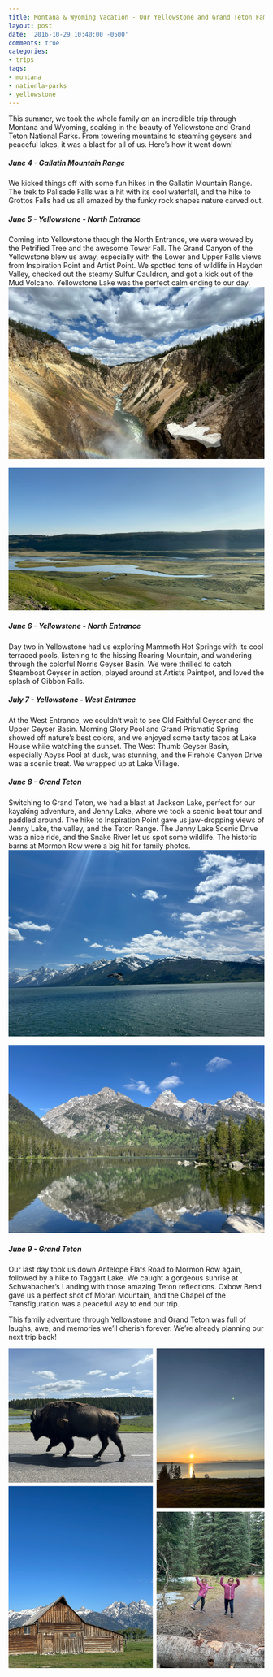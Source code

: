 ```yaml
---
title: Montana & Wyoming Vacation - Our Yellowstone and Grand Teton Family Adventure
layout: post
date: '2016-10-29 10:40:00 -0500'
comments: true
categories:
- trips
tags:
- montana
- nationla-parks
- yellowstone
---
```


This summer, we took the whole family on an incredible trip through Montana and Wyoming, soaking in the beauty of Yellowstone and Grand Teton National Parks. From towering mountains to steaming geysers and peaceful lakes, it was a blast for all of us. Here’s how it went down!

##### June 4 - Gallatin Mountain Range
We kicked things off with some fun hikes in the Gallatin Mountain Range. The trek to Palisade Falls was a hit with its cool waterfall, and the hike to Grottos Falls had us all amazed by the funky rock shapes nature carved out.

##### June 5 - Yellowstone - North Entrance
Coming into Yellowstone through the North Entrance, we were wowed by the Petrified Tree and the awesome Tower Fall. The Grand Canyon of the Yellowstone blew us away, especially with the Lower and Upper Falls views from Inspiration Point and Artist Point. We spotted tons of wildlife in Hayden Valley, checked out the steamy Sulfur Cauldron, and got a kick out of the Mud Volcano. Yellowstone Lake was the perfect calm ending to our day.   
![YellowstoreUpperFall](/assets/images/posts/trips/yellowstone-upper-falls.png)

![Hayden Valley](/assets/images/posts/trips/hayden-valley.png)

##### June 6 - Yellowstone - North Entrance
Day two in Yellowstone had us exploring Mammoth Hot Springs with its cool terraced pools, listening to the hissing Roaring Mountain, and wandering through the colorful Norris Geyser Basin. We were thrilled to catch Steamboat Geyser in action, played around at Artists Paintpot, and loved the splash of Gibbon Falls.

##### July 7 - Yellowstone - West Entrance
At the West Entrance, we couldn’t wait to see Old Faithful Geyser and the Upper Geyser Basin. Morning Glory Pool and Grand Prismatic Spring showed off nature’s best colors, and we enjoyed some tasty tacos at Lake House while watching the sunset. The West Thumb Geyser Basin, especially Abyss Pool at dusk, was stunning, and the Firehole Canyon Drive was a scenic treat. We wrapped up at Lake Village.

##### June 8 - Grand Teton
Switching to Grand Teton, we had a blast at Jackson Lake, perfect for our kayaking adventure, and Jenny Lake, where we took a scenic boat tour and paddled around. The hike to Inspiration Point gave us jaw-dropping views of Jenny Lake, the valley, and the Teton Range. The Jenny Lake Scenic Drive was a nice ride, and the Snake River let us spot some wildlife. The historic barns at Mormon Row were a big hit for family photos.
![Jackson Lake](/assets/images/posts/trips/jackson-lake.png)

![Taggart Lake](/assets/images/posts/trips/taggart-lake.png)

##### June 9 - Grand Teton
Our last day took us down Antelope Flats Road to Mormon Row again, followed by a hike to Taggart Lake. We caught a gorgeous sunrise at Schwabacher’s Landing with those amazing Teton reflections. Oxbow Bend gave us a perfect shot of Moran Mountain, and the Chapel of the Transfiguration was a peaceful way to end our trip.

This family adventure through Yellowstone and Grand Teton was full of laughs, awe, and memories we’ll cherish forever. We’re already planning our next trip back!

![Collage](/assets/images/posts/trips/yellowstone-teton-collage.png)
